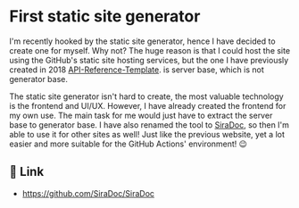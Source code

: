 # First static site generator


I'm recently hooked by the static site generator, hence I have decided to create
one for myself. Why not? The huge reason is that I could host the site using
the GitHub's static site hosting services, but the one I have previously created
in 2018 [API-Reference-Template](https://jcs090218.github.io/blog/2018/11/12/Legacy%20-%20%E8%88%8A%E6%96%87/API-Reference-Template%20-%20API%E5%8F%83%E8%80%83%E6%A8%A1%E6%9D%BF/).
is server base, which is not generator base. 

<!-- more -->

The static site generator isn't hard to create, the most valuable technology
is the frontend and UI/UX. However, I have already created the frontend for
my own use. The main task for me would just have to extract the server base
to generator base. I have also renamed the tool to [SiraDoc](https://github.com/SiraDoc/SiraDoc),
so then I'm able to use it for other sites as well! Just like the previous
website, yet a lot easier and more suitable for the GitHub Actions' environment!
😉

## 🔗 Link

* https://github.com/SiraDoc/SiraDoc

